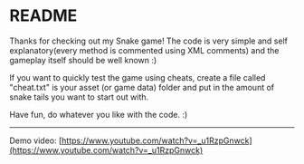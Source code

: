 # README #

Thanks for checking out my Snake game!
The code is very simple and self explanatory(every method is commented using XML comments) and the gameplay itself should be well known :)

If you want to quickly test the game using cheats, create a file called "cheat.txt" is your asset (or game data) folder and put in the amount of snake tails you want to start out with.

Have fun, do whatever you like with the code. :)

----

Demo video: [https://www.youtube.com/watch?v=_u1RzpGnwck](https://www.youtube.com/watch?v=_u1RzpGnwck)